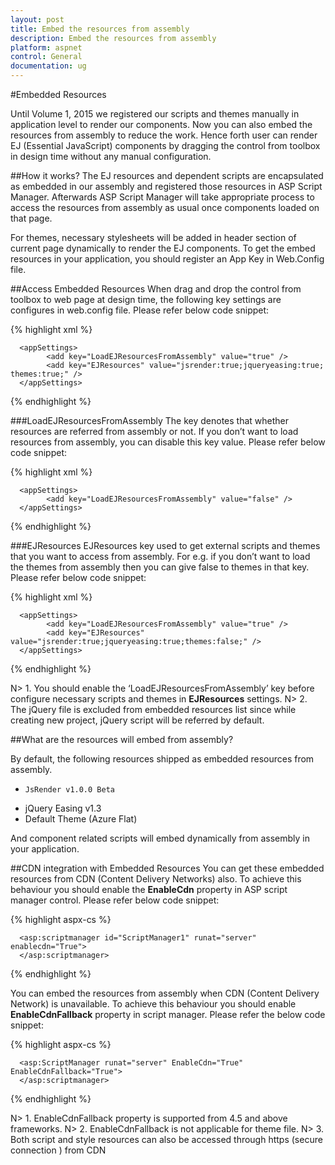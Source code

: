 ```yaml
---
layout: post
title: Embed the resources from assembly 
description: Embed the resources from assembly 
platform: aspnet
control: General
documentation: ug
---
```



#Embedded Resources

Until Volume 1, 2015 we registered our scripts and themes manually in application level to render our components. Now you can also embed the resources from assembly to reduce the work. Hence forth user can render EJ (Essential JavaScript) components by dragging the control from toolbox in design time without any manual configuration. 

##How it works?
The EJ resources and dependent scripts are encapsulated as embedded in our assembly and registered those resources in ASP Script Manager. Afterwards ASP Script Manager will take appropriate process to access the resources from assembly as usual once components loaded on that page. 

For themes, necessary stylesheets will be added in header section of current page dynamically to render the EJ components.  To get the embed resources in your application, you should register an App Key in Web.Config file. 

##Access Embedded Resources
When drag and drop the control from toolbox to web page at design time, the following key settings are configures in web.config file. Please refer below code snippet:

{% highlight xml %}

      <appSettings>
            <add key="LoadEJResourcesFromAssembly" value="true" />
            <add key="EJResources" value="jsrender:true;jqueryeasing:true; themes:true;" />
      </appSettings>

{% endhighlight %}

###LoadEJResourcesFromAssembly 
The key denotes that whether resources are referred from assembly or not. If you don’t want to load resources from assembly, you can disable this key value. Please refer below code snippet:

{% highlight xml %}

      <appSettings>
            <add key="LoadEJResourcesFromAssembly" value="false" />
      </appSettings>

{% endhighlight %}

###EJResources 
EJResources key used to get external scripts and themes that you want to access from assembly. For e.g. if you don’t want to load the themes from assembly then you can give false to themes in that key. Please refer below code snippet:

{% highlight xml %}

      <appSettings>
            <add key="LoadEJResourcesFromAssembly" value="true" />
            <add key="EJResources" value="jsrender:true;jqueryeasing:true;themes:false;" />
      </appSettings>

{% endhighlight %}

N> 1. You should enable the ‘LoadEJResourcesFromAssembly’ key before configure necessary scripts and themes in **EJResources** settings.
N> 2. The jQuery file is excluded from embedded resources list since while creating new project, jQuery script will be referred by default. 

##What are the resources will embed from assembly?

By default, the following resources shipped as embedded resources from assembly. 

*     JsRender v1.0.0 Beta
*	jQuery Easing v1.3
*	Default Theme (Azure Flat)

And component related scripts will embed dynamically from assembly in your application. 

##CDN integration with Embedded Resources
You can get these embedded resources from CDN (Content Delivery Networks) also. To achieve this behaviour you should enable the **EnableCdn** property in ASP script manager control.  Please refer below code snippet:

{% highlight aspx-cs %}

      <asp:scriptmanager id="ScriptManager1" runat="server" enablecdn="True">
      </asp:scriptmanager>

{% endhighlight %}

You can embed the resources from assembly when CDN (Content Delivery Network) is unavailable. To achieve this behaviour you should enable **EnableCdnFallback** property in script manager. Please refer the below code snippet:

{% highlight aspx-cs %}

      <asp:ScriptManager runat="server" EnableCdn="True" EnableCdnFallback="True">
      </asp:scriptmanager>

{% endhighlight %}

N> 1. EnableCdnFallback property is supported from 4.5 and above frameworks.
N> 2. EnableCdnFallback is not applicable for theme file. 
N> 3. Both script and style resources can also be accessed through https (secure connection ) from CDN 
